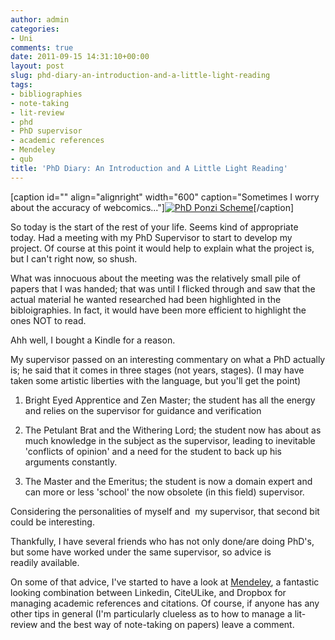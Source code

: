 ```yaml
---
author: admin
categories:
- Uni
comments: true
date: 2011-09-15 14:31:10+00:00
layout: post
slug: phd-diary-an-introduction-and-a-little-light-reading
tags:
- bibliographies
- note-taking
- lit-review
- phd
- PhD supervisor
- academic references
- Mendeley
- qub
title: 'PhD Diary: An Introduction and A Little Light Reading'
---
```



[caption id="" align="alignright" width="600" caption="Sometimes I worry about the accuracy of webcomics..."][![PhD Ponzi Scheme](http://www.phdcomics.com/comics/archive/phd030909s.gif)](http://www.phdcomics.com/comics.php?f=1144)[/caption]

So today is the start of the rest of your life. Seems kind of appropriate today. Had a meeting with my PhD Supervisor to start to develop my project. Of course at this point it would help to explain what the project is, but I can't right now, so shush.

What was innocuous about the meeting was the relatively small pile of papers that I was handed; that was until I flicked through and saw that the actual material he wanted researched had been highlighted in the bibloigraphies. In fact, it would have been more efficient to highlight the ones NOT to read.

Ahh well, I bought a Kindle for a reason.

My supervisor passed on an interesting commentary on what a PhD actually is; he said that it comes in three stages (not years, stages). (I may have taken some artistic liberties with the language, but you'll get the point)


  1. Bright Eyed Apprentice and Zen Master; the student has all the energy and relies on the supervisor for guidance and verification


  2. The Petulant Brat and the Withering Lord; the student now has about as much knowledge in the subject as the supervisor, leading to inevitable 'conflicts of opinion' and a need for the student to back up his arguments constantly.


  3. The Master and the Emeritus; the student is now a domain expert and can more or less 'school' the now obsolete (in this field) supervisor.

Considering the personalities of myself and  my supervisor, that second bit could be interesting.

Thankfully, I have several friends who has not only done/are doing PhD's, but some have worked under the same supervisor, so advice is readily available.

On some of that advice, I've started to have a look at [Mendeley](http://www.mendeley.com/), a fantastic looking combination between Linkedin, CiteULike, and Dropbox for managing academic references and citations. Of course, if anyone has any other tips in general (I'm particularly clueless as to how to manage a lit-review and the best way of note-taking on papers) leave a comment.
